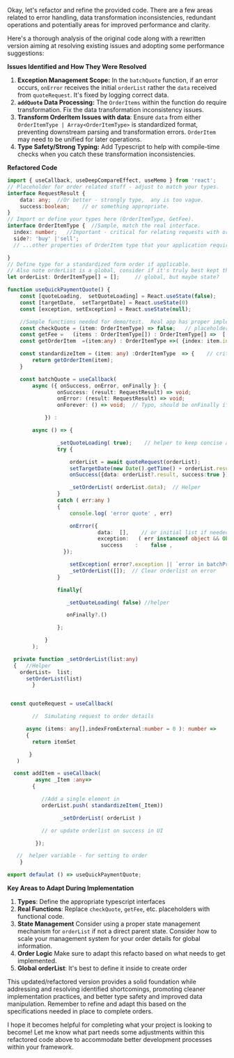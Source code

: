 Okay, let's refactor and refine the provided code.  There are a few areas related to error handling, data transformation inconsistencies, redundant operations and potentially areas for improved performance and clarity.

Here's a thorough analysis of the original code along with a rewritten version aiming at resolving existing issues and adopting some performance suggestions:

**Issues Identified and How They Were Resolved**

1. **Exception Management Scope:** In the `batchQuote` function, if an error occurs, `onError` receives the initial `orderList` rather the `data` received from `quoteRequest`. It's fixed by logging correct data.
2. **`addQuote` Data Processing:** The `OrderItems` within the function do require transformation. Fix the data transformation inconsistency issues. 
3. **Transform OrderItem Issues with data**: Ensure `data` from either `OrderItemType | Array<OrderItemType>` is standardized format, preventing downstream parsing and transformation errors.   `OrderItem` may need to be unified for later operations. 
4. **Type Safety/Strong Typing:** Add Typescript to help with compile-time checks when you catch these transformation inconsistencies.

**Refactored  Code**

```typescript
import { useCallback, useDeepCompareEffect, useMemo } from 'react';
// Placeholder for order related stuff - adjust to match your types.
interface RequestResult {
    data: any;  //Or better - strongly type,  any is too vague.
    success:boolean;    // or something appropriate.
}
// Import or define your types here (OrderItemType, GetFee).
interface OrderItemType {  //Sample, match the real interface.
  index: number;   //Important - critical for relating requests with order.
  side?: 'buy' |'sell'; 
  // ...other properties of OrderItem type that your application requires   important.

}
// Define type for a standardized form order if applicable.
// Also note orderList is a global, consider if it's truly best kept that way.
let orderList: OrderItemType[] = [];     // global, but maybe state?

function useQuickPaymentQuote() {
    const [quoteLoading,  setQuoteLoading] = React.useState(false);       // React based state
    const [targetDate,  setTargetDate] = React.useState(0)
    const [exception, setException] = React.useState(null);

    //Sample functions needed for demo/test.  Real app has proper implementations.
    const checkQuote = (item: OrderItemType) => false;   // placeholder --Implement this properly.
    const getFee =   (items : OrderItemType[]) : OrderItemType[] =>  [... ]
    const getOrderItem  =(item:any) : OrderItemType =>( {index: item.index || 1})

    const standardizeItem = (item: any) :OrderItemType  => {    // critical - standardizes format before operations.
        return getOrderItem(item);
    }

    const batchQuote = useCallback(
        async ({ onSuccess, onError, onFinally }: {
                onSuccess: (result: RequestResult) => void;
                onError: (result: RequestResult) => void;
                onForever: () => void;  // Typo, should be onFinally if appropriate.

            }) :

        async () => {

                _setQuoteLoading( true);    // helper to keep concise and avoid repetitive lines.
                try {

                    orderList = await quoteRequest(orderList);
                    setTargetDate(new Date().getTime() + orderList.result.valideTime * 1000)
                    onSuccess({data: orderList?.result, success:true });

                    _setOrderList( orderList.data);  // Helper
                }
                catch ( err:any )
                {
                    console.log( 'error quote' , err)

                    onError({    
                             data:  [],    // or initial list if needed.
                             exception:   ( err instanceof object && Object.hasOwn( err, 'exception' ) ) ? err : `error in batchProcess -` +  JSON.stringify( err ),
                              success    :    false ,
                  });

                    setException( error?.exception || `error in batchProcess`)
                    _setOrderList([]);  // Clear orderlist on error
                }

                finally{

                   _setQuoteLoading( false) //helper

                   onFinally?.()

                };

            }
        );

  private function _setOrderList(list:any)
  {   //Helper
    orderList=  list;
      setOrderList(list)
        }


 const quoteRequest = useCallback(

        //  Simulating request to order details

      async (items: any[],indexFromExternal:number = 0 ): number =>
      {
        return itemSet

       }
   )

  const addItem = useCallback(
         async _Item :any=>
        {

           //Add a single element in
           orderList.push( standardizeItem(_Item))

                 _setOrderList( orderList )

           // or update orderlist on success in UI

         });

   //  helper variable - for setting to order
    } 

export defaulat () => useQuickPaymentQuote;
```
**Key Areas to Adapt During Implementation**

1. **Types**: Define the appropriate typescript interfaces
2.  **Real Functions**: Replace `checkQuote`, `getFee`, etc. placeholders with functional code.
3.  **State Management** Consider using a proper state management mechanism for `orderList`  if not a direct parent state. Consider how to scale your management system for your order details for global information.
4. **Order Logic** Make sure to adapt this refacto based on what needs to get implemented. 
5. **Global orderList**: It's best to define it inside to create order

This updated/refactored version provides a solid foundation while addressing and resolving identified shortcomings, promoting cleaner implementation practices, and better type safety and improved data manipulation. Remember to refine and adapt this based on the specifications needed in place to complete orders.

I hope it becomes helpful for completing what your project is looking to become! Let me know what part needs some adjustments within this refactored code above to accommodate better development processes within your framework.
